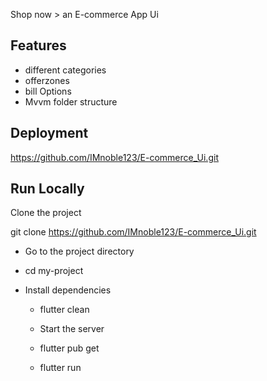 Shop now > 
an E-commerce App Ui 

## Features
- different categories
- offerzones
- bill Options
- Mvvm folder structure



## Deployment
https://github.com/IMnoble123/E-commerce_Ui.git


## Run Locally
Clone the project

  git clone https://github.com/IMnoble123/E-commerce_Ui.git
- Go to the project directory

- cd my-project
- Install dependencies

  - flutter clean
  - Start the server

  - flutter pub get
  - flutter run


